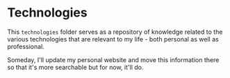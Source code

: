# Technologies

This `technologies` folder serves as a repository of knowledge related to the various technologies that are relevant to my life - both personal as well as professional.

Someday, I'll update my personal website and move this information there so that it's more searchable but for now, it'll do.